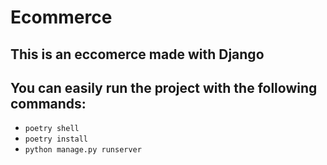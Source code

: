 # Ecommerce 

## This is an eccomerce made with Django

## You can easily run the project with the following commands:

- ```poetry shell```
- ```poetry install```
- ```python manage.py runserver```
